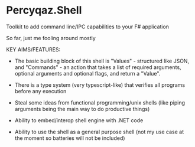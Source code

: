 # Percyqaz.Shell
Toolkit to add command line/IPC capabilities to your F# application

So far, just me fooling around mostly

KEY AIMS/FEATURES:
- The basic building block of this shell is "Values" - structured like JSON, and "Commands" - an action that takes a list of required arguments, optional arguments and optional flags, and return a "Value".
- There is a type system (very typescript-like) that verifies all programs before any execution
- Steal some ideas from functional programming/unix shells (like piping arguments being the main way to do productive things)

- Ability to embed/interop shell engine with .NET code
- Ability to use the shell as a general purpose shell (not my use case at the moment so batteries will not be included)
